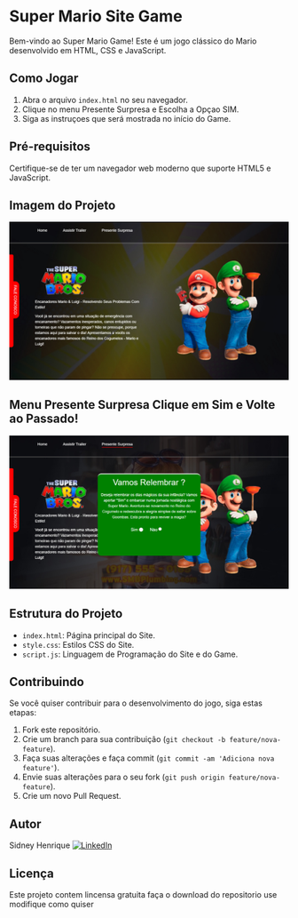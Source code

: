 # Super Mario Site Game

Bem-vindo ao Super Mario Game! Este é um jogo clássico do Mario desenvolvido em HTML, CSS e JavaScript.

## Como Jogar

1. Abra o arquivo `index.html` no seu navegador.
2. Clique no menu Presente Surpresa e Escolha a Opçao SIM.
3. Siga as instruçoes que será mostrada no início do Game.

## Pré-requisitos

Certifique-se de ter um navegador web moderno que suporte HTML5 e JavaScript.


## Imagem do Projeto

<img src="/img/bg_site.jpeg/"/>

## Menu Presente Surpresa Clique em Sim e Volte ao Passado!

<img src="/img/bg_site_02.jpeg/"/>

## Estrutura do Projeto

- `index.html`: Página principal do Site.
- `style.css`: Estilos CSS do Site.
- `script.js`: Linguagem de Programação do Site e do Game.

## Contribuindo

Se você quiser contribuir para o desenvolvimento do jogo, siga estas etapas:

1. Fork este repositório.
2. Crie um branch para sua contribuição (`git checkout -b feature/nova-feature`).
3. Faça suas alterações e faça commit (`git commit -am 'Adiciona nova feature'`).
4. Envie suas alterações para o seu fork (`git push origin feature/nova-feature`).
5. Crie um novo Pull Request.

## Autor

Sidney Henrique
[![LinkedIn](https://img.shields.io/badge/LinkedIn-Visit%20Profile-blue?style=for-the-badge&logo=linkedin)](https://www.linkedin.com/in/sidney-henrique)


## Licença

Este projeto contem lincensa gratuita faça o download do repositorio use modifique como quiser

